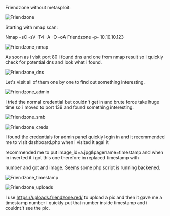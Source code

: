 Friendzone without metasploit:

![Friendzone](https://user-images.githubusercontent.com/55708909/91519627-c7db2d80-e910-11ea-8cd8-572f641e48e0.png)

Starting with nmap scan:

Nmap -sC -sV -T4 -A -O -oA Friendzone -p- 10.10.10.123

![Friendzone_nmap](https://user-images.githubusercontent.com/55708909/91519805-3e782b00-e911-11ea-8eda-06b3870f82dc.png)

As soon as i visit port 80 i found dns and one from nmap result so i quickly check for potential dns and look what i found.

![Friendzone_dns](https://user-images.githubusercontent.com/55708909/91520019-e0981300-e911-11ea-849c-eec8b6bb16e1.png)

Let's visit all of them one by one to find out something interesting.

![Friendzone_admin](https://user-images.githubusercontent.com/55708909/91520525-20abc580-e913-11ea-9301-534b1dcbfe49.png)

I tried the normal credential but couldn't get in and brute force take huge time so i moved to port 139 and found something interesting.

![Friendzone_smb](https://user-images.githubusercontent.com/55708909/91520684-85672000-e913-11ea-9823-05e256ee24c3.png)

![Friendzone_creds](https://user-images.githubusercontent.com/55708909/91522085-f6f49d80-e916-11ea-892a-0e2aa0598c9d.png)

I found the credentials for admin panel quickly login in and it recommended me to visit dashboard.php when i visited it agai it 

recommended me to put image_id=a.jpg&pagename=timestamp and when in inserted it i got this one therefore in replaced timestamp with 

number and got and image. Seems some php script is running backened.

![Friendzone_timestamp](https://user-images.githubusercontent.com/55708909/91522318-94e86800-e917-11ea-99ad-034ba9216bab.png)

![Friendzone_uploads](https://user-images.githubusercontent.com/55708909/91522517-104a1980-e918-11ea-9ad4-99425f1b65fb.png)

I use https://uploads.friendzone.red/ to upload a pic and then it gave me a timestamp number i quickly put that number inside timestamp 
and i couldnt't see the pic.









